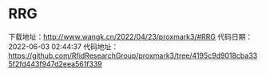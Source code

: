 # RRG
下载地址：http://www.wangk.cn/2022/04/23/proxmark3/#RRG
代码日期：2022-06-03 02:44:37
代码地址：https://github.com/RfidResearchGroup/proxmark3/tree/4195c9d9018cba335f2fd443f947d2eea561f339
